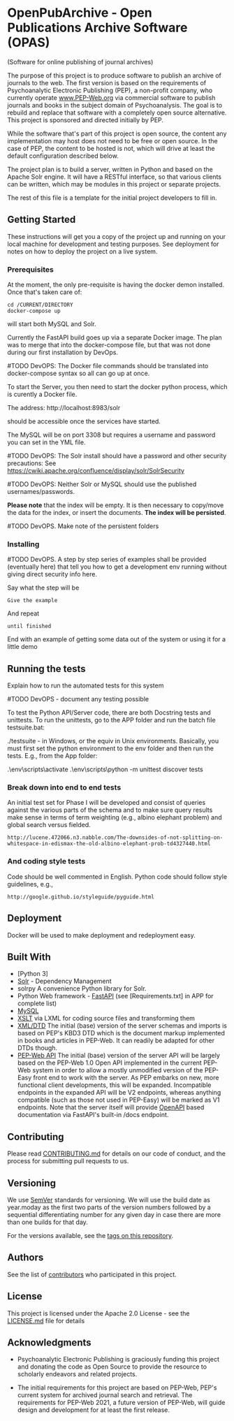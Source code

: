 # OpenPubArchive - Open Publications Archive Software (OPAS) 
 
(Software for online publishing of journal archives)

The purpose of this project is to produce software to publish an archive of journals to the web.  The first version is based on the requirements of Psychoanalytic Electronic Publishing (PEP), a non-profit company, who currently operate www.PEP-Web.org via commercial software to publish journals and books in the subject domain of Psychoanalysis.  The goal is to rebuild and replace that software with a completely open source alternative.  This project is sponsored and directed initially by PEP.

While the software that's part of this project is open source, the content any implementation may host does not need to be free or open source.  In the case of PEP, the content to be hosted is not, which will drive at least the default configuration described below.

The project plan is to build a server, written in Python and based on the Apache Solr engine.  It will have a RESTful interface, so that various clients can be written, which may be modules in this project or separate projects.

The rest of this file is a template for the initial project developers to fill in.

## Getting Started

These instructions will get you a copy of the project up and running on your local machine for development and testing purposes. See deployment for notes on how to deploy the project on a live system.

### Prerequisites

At the moment, the only pre-requisite is having the docker demon installed.
Once that's taken care of:
```
cd /CURRENT/DIRECTORY
docker-compose up
```
will start both MySQL and Solr.

Currently the FastAPI build goes up via a separate Docker image.  The plan was to merge that into the docker-compose file, but that was not done during our first installation by DevOps.

#TODO DevOPS: The Docker file commands should be translated into docker-compose syntax so all can go up at once.

To start the Server, you then need to start the docker python process, which is curently a Docker file.

The address:
http://localhost:8983/solr

should be accessible once the services have started.

The MySQL will be on port 3308 but requires a username and password you can set in the YML file.

#TODO DevOPS: The Solr install should have a password and other security precautions:
     See https://cwiki.apache.org/confluence/display/solr/SolrSecurity
     
#TODO DevOPS: Neither Solr or MySQL should use the published usernames/passwords.

**Please note** that the index will be empty. It is then necessary to copy/move the data for the index, or insert the documents. **The index will be persisted**.

#TODO DevOPS.  Make note of the persistent folders

### Installing

#TODO DevOPS.  A step by step series of examples shall be provided (eventually here) that tell you how to get a development env running without giving direct security info here.

Say what the step will be

```
Give the example
```

And repeat

```
until finished
```

End with an example of getting some data out of the system or using it for a little demo

## Running the tests

Explain how to run the automated tests for this system

#TODO DevOPS - document any testing possible

To test the Python API/Server code, there are both Docstring tests and unittests.  To run the unittests, go to the APP folder and run the batch file testsuite.bat:

./testsuite - in Windows, or the equiv in Unix environments.  Basically, you must first set the python environment to the env folder and then run the tests.  E.g., from the App folder:

.\env\scripts\activate
.\env\scripts\python -m unittest discover tests


### Break down into end to end tests

An initial test set for Phase I will be developed and consist of queries against the various parts of the schema and to make sure query results make sense in terms of term weighting (e.g., albino elephant problem) and global search versus fielded.  

```
http://lucene.472066.n3.nabble.com/The-downsides-of-not-splitting-on-whitespace-in-edismax-the-old-albino-elephant-prob-td4327440.html
```

### And coding style tests

Code should be well commented in English.
Python code should follow style guidelines, e.g.,

```
http://google.github.io/styleguide/pyguide.html
```

## Deployment

Docker will be used to make deployment and redeployment easy.

## Built With

* [Python 3]
* [Solr](http://lucene.apache.org/solr/) - Dependency Management
* solrpy A convenience Python library for Solr.
* Python Web framework - [FastAPI](https://github.com/tiangolo/fastapi) (see [Requirements.txt] in APP for complete list)
* [MySQL](https://dev.mysql.com/downloads/)
* [XSLT](https://lxml.de/xpathxslt.html) via LXML for coding source files and transforming them
* [XML/DTD](http://peparchive.org/pepa1dtd/pepkbd3.dtd) The initial (base) version of the server schemas and imports is based on PEP's KBD3 DTD which is the document markup implemented in books and articles in PEP-Web.  It can readily be adapted for other DTDs though.
* [PEP-Web API](https://app.swaggerhub.com/apis/nrshapiro/PEP-Web/1.1.0) The initial (base) version of the server API will be largely based on the PEP-Web 1.0 Open API implemented in the current PEP-Web system in order to allow a mostly unmodified version of the PEP-Easy front end to work with the server.  As PEP embarks on new, more functional client developments, this will be expanded.  Incompatible endpoints in the expanded API will be V2 endpoints, whereas anything compatible (such as those not used in PEP-Easy) will be marked as V1 endpoints.  Note that the server itself will provide [OpenAPI](https://www.openapis.org/) based documentation via FastAPI's built-in /docs endpoint.

## Contributing

Please read [CONTRIBUTING.md](https://gist.github.com/PurpleBooth/b24679402957c63ec426) for details on our code of conduct, and the process for submitting pull requests to us.

## Versioning

We use [SemVer](http://semver.org/) standards for versioning. We will use the build date as year.moday as the first two parts of the version numbers followed by a sequential differentiating number for any given day in case there are more than one builds for that day.

For the versions available, see the [tags on this repository](https://github.com/your/project/tags). 

## Authors

See the list of [contributors](https://github.com/nrshapiro/openpubarchive/contributors) who participated in this project.

## License

This project is licensed under the Apache 2.0 License - see the [LICENSE.md](LICENSE.md) file for details

## Acknowledgments

* Psychoanalytic Electronic Publishing is graciously funding this project and donating the code as Open Source to provide the resource to scholarly endeavors and related projects.

* The initial requirements for this project are based on PEP-Web, PEP's current system for archived journal search and retrieval.  The requirements for PEP-Web 2021, a future version of PEP-Web, will guide design and development for at least the first release.
